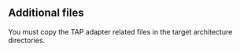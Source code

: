 Additional files
----------------

You must copy the TAP adapter related files in the target architecture directories.

